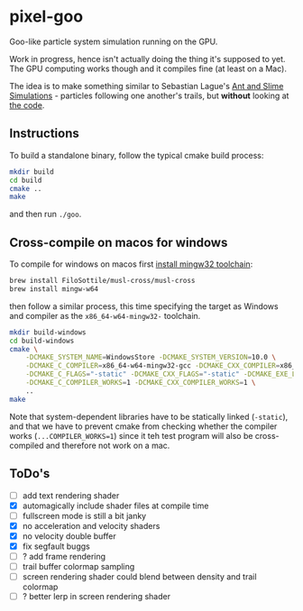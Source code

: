 # pixel-goo

Goo-like particle system simulation running on the GPU.

Work in progress, hence isn't actually doing the thing it's supposed to yet. The GPU computing works though and it compiles fine (at least on a Mac).

The idea is to make something similar to Sebastian Lague's [Ant and Slime Simulations](https://www.youtube.com/watch?v=X-iSQQgOd1A) - particles following one another's trails, but **without** looking at [the code](https://github.com/SebLague/Slime-Simulation).

## Instructions

To build a standalone binary, follow the typical cmake build process:

```bash
mkdir build
cd build
cmake ..
make
```

and then run `./goo`.


## Cross-compile on macos for windows

To compile for windows on macos first [install mingw32 toolchain](https://blog.filippo.io/easy-windows-and-linux-cross-compilers-for-macos/):

```bash
brew install FiloSottile/musl-cross/musl-cross
brew install mingw-w64
```

then follow a similar process, this time specifying the target as Windows and compiler as the `x86_64-w64-mingw32-` toolchain.

```bash
mkdir build-windows
cd build-windows
cmake \
    -DCMAKE_SYSTEM_NAME=WindowsStore -DCMAKE_SYSTEM_VERSION=10.0 \
    -DCMAKE_C_COMPILER=x86_64-w64-mingw32-gcc -DCMAKE_CXX_COMPILER=x86_64-w64-mingw32-g++ \
    -DCMAKE_C_FLAGS="-static" -DCMAKE_CXX_FLAGS="-static" -DCMAKE_EXE_LINKER_FLAGS="-static" \
    -DCMAKE_C_COMPILER_WORKS=1 -DCMAKE_CXX_COMPILER_WORKS=1 \
    ..
make
```

Note that system-dependent libraries have to be statically linked (`-static`), and that we have to prevent cmake from checking  whether the compiler works (`...COMPILER_WORKS=1`) since it teh test program will also be cross-compiled and therefore not work on a mac.


## ToDo's

- [ ] add text rendering shader
- [x] automagically include shader files at compile time
- [ ] fullscreen mode is still a bit janky
- [x] no acceleration and velocity shaders
- [x] no velocity double buffer
- [x] fix segfault buggs
- [ ] ? add frame rendering
- [ ] trail buffer colormap sampling
- [ ] screen rendering shader could blend between density and trail colormap
- [ ] ? better lerp in screen rendering shader
